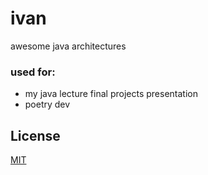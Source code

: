 # ivan
awesome java architectures

### used for:
- my java lecture final projects presentation
- poetry dev

## License
[MIT](http://opensource.org/licenses/MIT)

